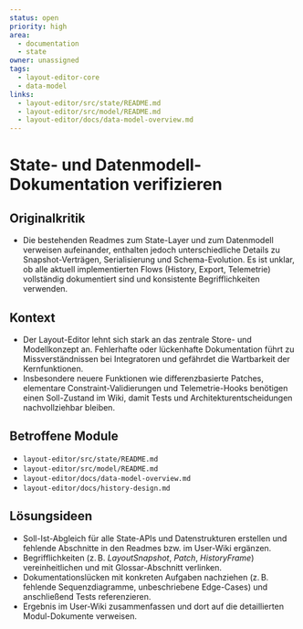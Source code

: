 ```yaml
---
status: open
priority: high
area:
  - documentation
  - state
owner: unassigned
tags:
  - layout-editor-core
  - data-model
links:
  - layout-editor/src/state/README.md
  - layout-editor/src/model/README.md
  - layout-editor/docs/data-model-overview.md
---
```


# State- und Datenmodell-Dokumentation verifizieren

## Originalkritik
- Die bestehenden Readmes zum State-Layer und zum Datenmodell verweisen aufeinander, enthalten jedoch unterschiedliche Details zu Snapshot-Verträgen, Serialisierung und Schema-Evolution. Es ist unklar, ob alle aktuell implementierten Flows (History, Export, Telemetrie) vollständig dokumentiert sind und konsistente Begrifflichkeiten verwenden.

## Kontext
- Der Layout-Editor lehnt sich stark an das zentrale Store- und Modellkonzept an. Fehlerhafte oder lückenhafte Dokumentation führt zu Missverständnissen bei Integratoren und gefährdet die Wartbarkeit der Kernfunktionen.
- Insbesondere neuere Funktionen wie differenzbasierte Patches, elementare Constraint-Validierungen und Telemetrie-Hooks benötigen einen Soll-Zustand im Wiki, damit Tests und Architekturentscheidungen nachvollziehbar bleiben.

## Betroffene Module
- `layout-editor/src/state/README.md`
- `layout-editor/src/model/README.md`
- `layout-editor/docs/data-model-overview.md`
- `layout-editor/docs/history-design.md`

## Lösungsideen
- Soll-Ist-Abgleich für alle State-APIs und Datenstrukturen erstellen und fehlende Abschnitte in den Readmes bzw. im User-Wiki ergänzen.
- Begrifflichkeiten (z. B. *LayoutSnapshot*, *Patch*, *HistoryFrame*) vereinheitlichen und mit Glossar-Abschnitt verlinken.
- Dokumentationslücken mit konkreten Aufgaben nachziehen (z. B. fehlende Sequenzdiagramme, unbeschriebene Edge-Cases) und anschließend Tests referenzieren.
- Ergebnis im User-Wiki zusammenfassen und dort auf die detaillierten Modul-Dokumente verweisen.
